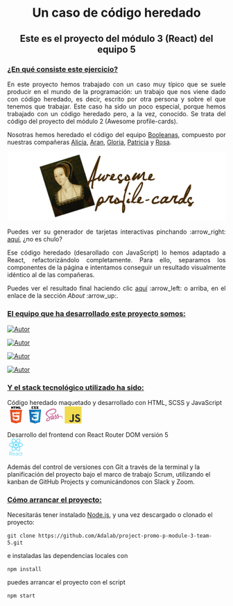 <h1 align="center">Un caso de código heredado</h1>

<h2 align="center">Este es el proyecto del módulo 3 (React) del equipo 5</h2>

<h3><u>¿En qué consiste este ejercicio?</u></h3>

<p align="justify">
En este proyecto hemos trabajado con un caso muy típico que se suele producir en el mundo de la programación: un trabajo que nos viene dado con código heredado, es decir, escrito por otra persona y sobre el que tenemos que trabajar. Este caso ha sido un poco especial, porque hemos trabajado con un código heredado pero, a la vez, conocido. Se trata del código del proyecto del módulo 2 (Awesome profile-cards). 
</p>

<p align="justify">
Nosotras hemos heredado el código del equipo <a href="https://github.com/Adalab/project-promo-p-module-2-team-3">Booleanas</a>, compuesto por nuestras compañeras <a href="https://github.com/aliciaapadron" target="_blank">Alicia</a>, <a href="https://github.com/AranDiez" target="_blank">Aran</a>, <a href="https://github.com/gloriarodrife" target="_blank">Gloria</a>, <a href="https://github.com/patriciapallares" target="_blank">Patricia</a> y <a href="https://github.com/rosacodina" target="_blank">Rosa</a>.

<p align="center">
<img src="https://github.com/Adalab/project-promo-p-module-3-team-5/blob/main/src/images/boolean_logo.png" />
</p>

<p align="justify">
Puedes ver su generador de tarjetas interactivas pinchando :arrow_right: <a href="https://beta.adalab.es/project-promo-p-module-2-team-3/" target="_blank">aquí</a>, ¿no es chulo?
</p>

<p align="justify">
Ese código heredado (desarollado con JavaScript) lo hemos adaptado a React, refactorizándolo completamente. Para ello, separamos los componentes de la página e intentamos conseguir un resultado visualmente idéntico al de las compañeras.
</p>

<p align="justify">
Puedes ver el resultado final haciendo clic <a href="http://beta.adalab.es/project-promo-p-module-3-team-5/" target="_blank">aquí</a> :arrow_left: o arriba, en el enlace de la sección <i>About</i> :arrow_up:.
</p>

<h3><u>El equipo que ha desarrollado este proyecto somos:</u></h3>

[![Autor](https://img.shields.io/badge/-Joanna%20Busmail%20Casanova-orange?style=for-the-badge&logo=github)](https://github.com/JoannaBusmail)

[![Autor](https://img.shields.io/badge/-Clara%20Miranda%20Zapata-blueviolet?style=for-the-badge&logo=github)](https://github.com/miranda-zapata)

[![Autor](https://img.shields.io/badge/-Alicia%20Gonz%C3%A1lez%20San%20Juan-brightgreen?style=for-the-badge&logo=github)](https://github.com/Aliciagsj)

[![Autor](https://img.shields.io/badge/-Alejandra%20Diaz%20Urribarri-blue?style=for-the-badge&logo=github)](https://github.com/AleDiUrr)

<h3><u>Y el stack tecnológico utilizado ha sido:</u></h3>

<p align="justify">
Código heredado maquetado y desarrollado con HTML, SCSS y JavaScript
<br/>
<img src="https://raw.githubusercontent.com/devicons/devicon/master/icons/html5/html5-original-wordmark.svg" alt="html5" width="40" height="40"/>
<img src="https://raw.githubusercontent.com/devicons/devicon/master/icons/css3/css3-original-wordmark.svg" alt="css3" width="40" height="40"/>
<img src="https://raw.githubusercontent.com/devicons/devicon/master/icons/sass/sass-original.svg" alt="sass" width="40" height="40"/>
<img src="https://raw.githubusercontent.com/devicons/devicon/master/icons/javascript/javascript-original.svg" alt="javascript" width="40" height="40"/>

Desarrollo del frontend con React Router DOM versión 5
<br/>
<img src="https://raw.githubusercontent.com/devicons/devicon/master/icons/react/react-original-wordmark.svg" alt="react" width="40" height="40"/>

Además del control de versiones con Git a través de la terminal y la planificación del proyecto bajo el marco de trabajo Scrum, utilizando el kanban de GitHub Projects y comunicándonos con Slack y Zoom.

</p>

<h3><u>Cómo arrancar el proyecto:</u></h3>

Necesitarás tener instalado [Node.js](https://nodejs.org/), y una vez descargado o clonado el proyecto:

```
git clone https://github.com/Adalab/project-promo-p-module-3-team-5.git
```

e instaladas las dependencias locales con

```
npm install
```

puedes arrancar el proyecto con el script

```
npm start
```
